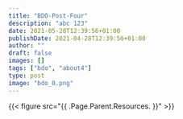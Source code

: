 ```yaml
---
title: "BDO-Post-Four"
description: "abc 123"
date: 2021-05-28T12:39:56+01:00
publishDate: 2021-04-28T12:39:56+01:00
author: ""
draft: false
images: []
tags: ["bdo", "about4"]
type: post
image: "bdo_0.png"
---
```


{{< figure src="{{ .Page.Parent.Resources. }}" >}}
